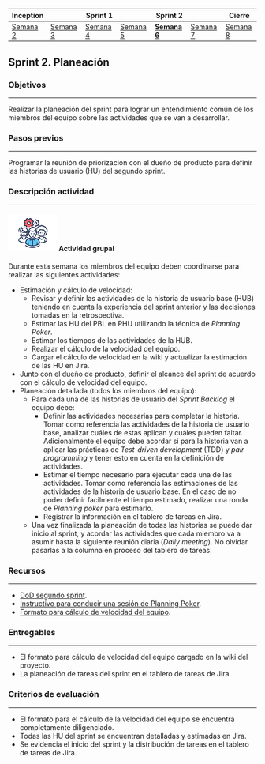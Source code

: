 | Inception |   | Sprint 1 |   | Sprint 2 |   | Cierre |
|-----------|---|----------|---|----------|---|--------|
| [Semana 2](/mt2_procesos_guias_proyecto/semanas/inception/semana2/semana2)        | [Semana 3](/mt2_procesos_guias_proyecto/semanas/inception/semana3/semana3) | [Semana 4](/mt2_procesos_guias_proyecto/semanas/sprint1/semana4/semana4) | [Semana 5](/mt2_procesos_guias_proyecto/semanas/sprint1/semana5/semana5) | **[Semana 6](/mt2_procesos_guias_proyecto/semanas/sprint2/semana6/semana6)** | [Semana 7](/mt2_procesos_guias_proyecto/semanas/sprint2/semana7/semana7) | [Semana 8]()      |nt1/semana7/semana7) | Semana 8      |/semana7/semana7) | [Semana 8]()      |

## Sprint 2. Planeación

### Objetivos
---

Realizar la planeación del sprint para lograr un entendimiento común de los miembros del equipo sobre las actividades que se van a desarrollar.


### Pasos previos
---

Programar la reunión de priorización con el dueño de producto para definir las historias de usuario (HU) del segundo sprint.


### Descripción actividad
---

#### ![](./../../../assets/images/grupo.png) Actividad grupal

Durante esta semana los miembros del equipo deben coordinarse para realizar las siguientes actividades:

* Estimación y cálculo de velocidad:
  * Revisar y definir las actividades de la historia de usuario base (HUB) teniendo en cuenta la experiencia del sprint anterior y las decisiones tomadas en la retrospectiva.
  * Estimar las HU del PBL en PHU utilizando la técnica de *Planning Poker*.
  * Estimar los tiempos de las actividades de la HUB.
  * Realizar el cálculo de la velocidad del equipo.
  * Cargar el cálculo de velocidad en la wiki y actualizar la estimación de las HU en Jira.
* Junto con el dueño de producto, definir el alcance del sprint de acuerdo con el cálculo de velocidad del equipo.
* Planeación detallada (todos los miembros del equipo):
  * Para cada una de las historias de usuario del *Sprint Backlog* el equipo debe:
    * Definir las actividades necesarias para completar la historia. Tomar como referencia las actividades de la historia de usuario base, analizar cuáles de estas aplican y cuáles pueden faltar. Adicionalmente el equipo debe acordar si para la historia van a aplicar las prácticas de *Test-driven development* (TDD) y *pair programming* y tener esto en cuenta en la definición de actividades. 
    * Estimar el tiempo necesario para ejecutar cada una de las actividades. Tomar como referencia las estimaciones de las actividades de la historia de usuario base. En el caso de no poder definir facilmente el tiempo estimado, realizar una ronda de *Planning poker* para estimarlo.
    * Registrar la información en el tablero de tareas en Jira.
  * Una vez finalizada la planeación de todas las historias se puede dar inicio al sprint, y acordar las actividades que cada miembro va a asumir hasta la siguiente reunión diaria (*Daily meeting*). No olvidar pasarlas a la columna en proceso del tablero de tareas.

### Recursos 
---

* [DoD segundo sprint](../semana6/s6_DoD).
* [Instructivo para conducir una sesión de Planning Poker](../semana3/s3_planning_poker).
* [Formato para cálculo de velocidad del equipo](https://github.com/avargas20/MISW-Procesos/blob/main/docs/formats/MISW-DA-Inception-CalculoVelocidad.xlsx).


### Entregables
---

* El formato para cálculo de velocidad del equipo cargado en la wiki del proyecto.
* La planeación de tareas del sprint en el tablero de tareas de Jira.

### Criterios de evaluación
---

* El formato para el cálculo de la velocidad del equipo se encuentra completamente diligenciado.
* Todas las HU del sprint se encuentran detalladas y estimadas en Jira.
* Se evidencia el inicio del sprint y la distribución de tareas en el tablero de tareas de Jira.
